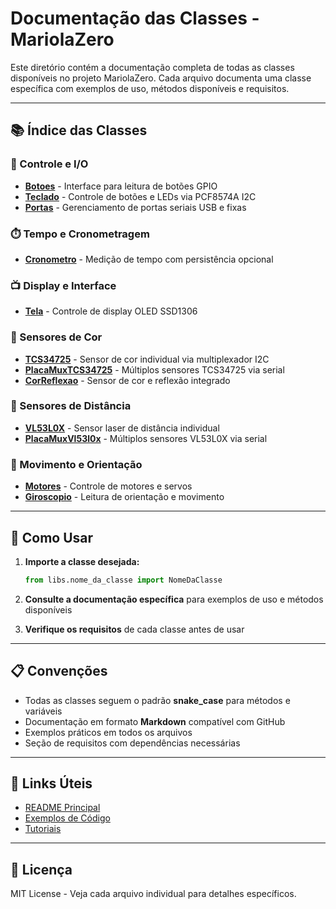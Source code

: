 # Documentação das Classes - MariolaZero

Este diretório contém a documentação completa de todas as classes disponíveis no projeto MariolaZero. Cada arquivo documenta uma classe específica com exemplos de uso, métodos disponíveis e requisitos.

---

## 📚 Índice das Classes

### 🔧 Controle e I/O
- **[Botoes](Botoes.md)** - Interface para leitura de botões GPIO
- **[Teclado](Teclado.md)** - Controle de botões e LEDs via PCF8574A I2C
- **[Portas](Portas.md)** - Gerenciamento de portas seriais USB e fixas

### ⏱️ Tempo e Cronometragem
- **[Cronometro](Cronometro.md)** - Medição de tempo com persistência opcional

### 📺 Display e Interface
- **[Tela](Tela.md)** - Controle de display OLED SSD1306

### 🎨 Sensores de Cor
- **[TCS34725](Tcs34725.md)** - Sensor de cor individual via multiplexador I2C
- **[PlacaMuxTCS34725](PlacaMuxTCS34725.md)** - Múltiplos sensores TCS34725 via serial
- **[CorReflexao](CorReflexao.md)** - Sensor de cor e reflexão integrado

### 📏 Sensores de Distância
- **[VL53L0X](Vl53.md)** - Sensor laser de distância individual
- **[PlacaMuxVl53l0x](PlacaMuxVl53l0x.md)** - Múltiplos sensores VL53L0X via serial

### 🔄 Movimento e Orientação
- **[Motores](Motores.md)** - Controle de motores e servos
- **[Giroscopio](Giroscopio.md)** - Leitura de orientação e movimento

---

## 🚀 Como Usar

1. **Importe a classe desejada:**
   ```python
   from libs.nome_da_classe import NomeDaClasse
   ```

2. **Consulte a documentação específica** para exemplos de uso e métodos disponíveis

3. **Verifique os requisitos** de cada classe antes de usar

---

## 📋 Convenções

- Todas as classes seguem o padrão **snake_case** para métodos e variáveis
- Documentação em formato **Markdown** compatível com GitHub
- Exemplos práticos em todos os arquivos
- Seção de requisitos com dependências necessárias

---

## 🔗 Links Úteis

- [README Principal](../README.md)
- [Exemplos de Código](../exemplos/)
- [Tutoriais](../tutoriais.md)

---

## 📄 Licença

MIT License - Veja cada arquivo individual para detalhes específicos.
